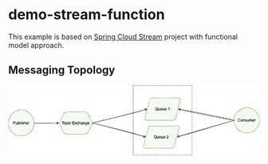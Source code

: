 # demo-stream-function

This example is based on [Spring Cloud Stream](https://docs.spring.io/spring-cloud-stream/docs/current/reference/html/) project with functional model approach.

## Messaging Topology
![image info](../images/basic.png)
